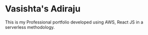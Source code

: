 # Vasishta's Adiraju

This is my Professional portfolio developed using AWS, React JS in a serverless methodology.
